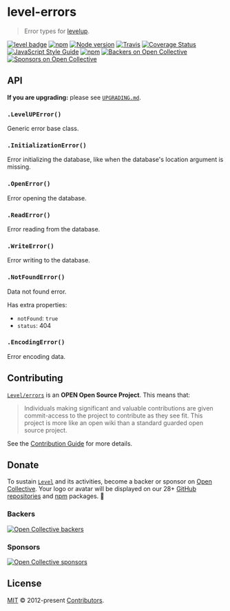 # level-errors

> Error types for [levelup][levelup].

[![level badge][level-badge]](https://github.com/Level/awesome)
[![npm](https://img.shields.io/npm/v/level-errors.svg?label=&logo=npm)](https://www.npmjs.com/package/level-errors)
[![Node version](https://img.shields.io/node/v/level-errors.svg)](https://www.npmjs.com/package/level-errors)
[![Travis](https://img.shields.io/travis/Level/errors.svg?logo=travis&label=)](https://travis-ci.org/Level/errors)
[![Coverage Status](https://coveralls.io/repos/github/Level/errors/badge.svg)](https://coveralls.io/github/Level/errors)
[![JavaScript Style Guide](https://img.shields.io/badge/code_style-standard-brightgreen.svg)](https://standardjs.com)
[![npm](https://img.shields.io/npm/dm/level-errors.svg?label=dl)](https://www.npmjs.com/package/level-errors)
[![Backers on Open Collective](https://opencollective.com/level/backers/badge.svg?color=orange)](#backers)
[![Sponsors on Open Collective](https://opencollective.com/level/sponsors/badge.svg?color=orange)](#sponsors)

## API

**If you are upgrading:** please see [`UPGRADING.md`](UPGRADING.md).

### `.LevelUPError()`

Generic error base class.

### `.InitializationError()`

Error initializing the database, like when the database's location argument is missing.

### `.OpenError()`

Error opening the database.

### `.ReadError()`

Error reading from the database.

### `.WriteError()`

Error writing to the database.

### `.NotFoundError()`

Data not found error.

Has extra properties:

- `notFound`: `true`
- `status`: 404

### `.EncodingError()`

Error encoding data.

## Contributing

[`Level/errors`](https://github.com/Level/errors) is an **OPEN Open Source Project**. This means that:

> Individuals making significant and valuable contributions are given commit-access to the project to contribute as they see fit. This project is more like an open wiki than a standard guarded open source project.

See the [Contribution Guide](https://github.com/Level/community/blob/master/CONTRIBUTING.md) for more details.

## Donate

To sustain [`Level`](https://github.com/Level) and its activities, become a backer or sponsor on [Open Collective](https://opencollective.com/level). Your logo or avatar will be displayed on our 28+ [GitHub repositories](https://github.com/Level) and [npm](https://www.npmjs.com/) packages. 💖

### Backers

[![Open Collective backers](https://opencollective.com/level/backers.svg?width=890)](https://opencollective.com/level)

### Sponsors

[![Open Collective sponsors](https://opencollective.com/level/sponsors.svg?width=890)](https://opencollective.com/level)

## License

[MIT](LICENSE.md) © 2012-present [Contributors](CONTRIBUTORS.md).

[level-badge]: http://leveldb.org/img/badge.svg

[levelup]: https://github.com/Level/levelup
